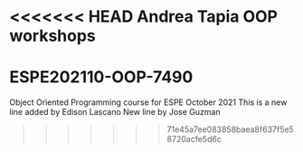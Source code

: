 <<<<<<< HEAD
Andrea Tapia OOP workshops
=======
# ESPE202110-OOP-7490
Object Oriented Programming course for ESPE October 2021
This is a new line added by Edison Lascano
New line by Jose Guzman
>>>>>>> 71e45a7ee083858baea8f637f5e58720acfe5d6c
